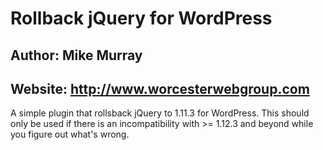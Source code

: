 # Rollback jQuery for WordPress
## Author: Mike Murray
## Website: http://www.worcesterwebgroup.com
A simple plugin that rollsback jQuery to 1.11.3 for WordPress.  This should only be used if there is an incompatibility with >= 1.12.3 and beyond while you figure out what's wrong.
